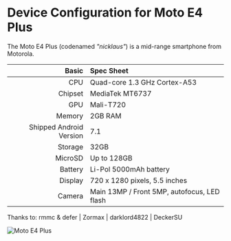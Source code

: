 Device Configuration for Moto E4 Plus
===========================================

The Moto E4 Plus (codenamed _"nicklaus"_) is a mid-range smartphone from Motorola.

Basic   | Spec Sheet
-------:|:-------------------------
CPU     | Quad-core 1.3 GHz Cortex-A53
Chipset | MediaTek MT6737
GPU     | Mali-T720
Memory  | 2GB RAM
Shipped Android Version | 7.1
Storage | 32GB
MicroSD | Up to 128GB
Battery | Li-Pol 5000mAh battery
Display | 720 x 1280 pixels, 5.5 inches
Camera  | Main 13MP / Front 5MP, autofocus, LED flash

Thanks to: rmmc & defer | Zormax | darklord4822 | DeckerSU

![Moto E4 Plus]( https://www.motorola.com/sites/default/files/library/storage/products/smartphones/moto-e4-plus-NA-1000.png "Moto E4 Plus")

